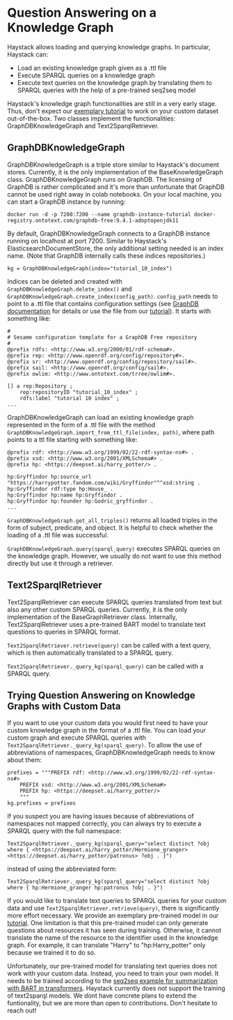 # Question Answering on a Knowledge Graph

Haystack allows loading and querying knowledge graphs. In particular, Haystack can:

- Load an existing knowledge graph given as a .ttl file
- Execute SPARQL queries on a knowledge graph
- Execute text queries on the knowledge graph by translating them to SPARQL queries with the help of a pre-trained seq2seq model

Haystack's knowledge graph functionalities are still in a very early stage. Thus, don't expect our [exemplary tutorial](/tutorials/v1.0.0/knowledge-graph) to work on your custom dataset out-of-the-box.
Two classes implement the functionalities: GraphDBKnowledgeGraph and Text2SparqlRetriever.

<div style={{ marginBottom: "3rem" }} />

## GraphDBKnowledgeGraph

GraphDBKnowledgeGraph is a triple store similar to Haystack's document stores. Currently, it is the only implementation of the BaseKnowledgeGraph class.
GraphDBKnowledgeGraph runs on GraphDB. The licensing of GraphDB is rather complicated and it's more than unfortunate that GraphDB cannot be used right away in colab notebooks.
On your local machine, you can start a GraphDB instance by running:

`docker run -d -p 7200:7200 --name graphdb-instance-tutorial docker-registry.ontotext.com/graphdb-free:9.4.1-adoptopenjdk11`

By default, GraphDBKnowledgeGraph connects to a GraphDB instance running on localhost at port 7200.
Similar to Haystack's ElasticsearchDocumentStore, the only additional setting needed is an index name.
(Note that GraphDB internally calls these indices repositories.)

`kg = GraphDBKnowledgeGraph(index="tutorial_10_index")`

Indices can be deleted and created with `GraphDBKnowledgeGraph.delete_index()` and `GraphDBKnowledgeGraph.create_index(config_path)`.
`config_path` needs to point to a .ttl file that contains configuration settings (see [GraphDB documentation](https://graphdb.ontotext.com/documentation/free/configuring-a-repository.html#configure-a-repository-programmatically) for details or use the file from our [tutorial](/tutorials/v1.0.0/knowledge-graph)). It starts with something like:

```
#
# Sesame configuration template for a GraphDB Free repository
#
@prefix rdfs: <http://www.w3.org/2000/01/rdf-schema#>.
@prefix rep: <http://www.openrdf.org/config/repository#>.
@prefix sr: <http://www.openrdf.org/config/repository/sail#>.
@prefix sail: <http://www.openrdf.org/config/sail#>.
@prefix owlim: <http://www.ontotext.com/trree/owlim#>.

[] a rep:Repository ;
    rep:repositoryID "tutorial_10_index" ;
    rdfs:label "tutorial 10 index" ;
...
```

GraphDBKnowledgeGraph can load an existing knowledge graph represented in the form of a .ttl file with the method `GraphDBKnowledgeGraph.import_from_ttl_file(index, path)`, where path points to a ttl file starting with something like:

```
@prefix rdf: <http://www.w3.org/1999/02/22-rdf-syntax-ns#> .
@prefix xsd: <http://www.w3.org/2001/XMLSchema#> .
@prefix hp: <https://deepset.ai/harry_potter/> .

hp:Gryffindor hp:source_url "https://harrypotter.fandom.com/wiki/Gryffindor"^^xsd:string .
hp:Gryffindor rdf:type hp:House_ .
hp:Gryffindor hp:name hp:Gryffindor .
hp:Gryffindor hp:founder hp:Godric_gryffindor .
...
```

`GraphDBKnowledgeGraph.get_all_triples()` returns all loaded triples in the form of subject, predicate, and object. It is helpful to check whether the loading of a .ttl file was successful.

`GraphDBKnowledgeGraph.query(sparql_query)` executes SPARQL queries on the knowledge graph. However, we usually do not want to use this method directly but use it through a retriever.

<div style={{ marginBottom: "3rem" }} />

## Text2SparqlRetriever

Text2SparqlRetriever can execute SPARQL queries translated from text but also any other custom SPARQL queries. Currently, it is the only implementation of the BaseGraphRetriever class.
Internally, Text2SparqlRetriever uses a pre-trained BART model to translate text questions to queries in SPARQL format.

`Text2SparqlRetriever.retrieve(query)` can be called with a text query, which is then automatically translated to a SPARQL query.

`Text2SparqlRetriever._query_kg(sparql_query)` can be called with a SPARQL query.

<div style={{ marginBottom: "3rem" }} />

## Trying Question Answering on Knowledge Graphs with Custom Data

If you want to use your custom data you would first need to have your custom knowledge graph in the format of a .ttl file.
You can load your custom graph and execute SPARQL queries with `Text2SparqlRetriever._query_kg(sparql_query)`. To allow the use of abbreviations of namespaces, GraphDBKnowledgeGraph needs to know about them:

```
prefixes = """PREFIX rdf: <http://www.w3.org/1999/02/22-rdf-syntax-ns#>
    PREFIX xsd: <http://www.w3.org/2001/XMLSchema#>
    PREFIX hp: <https://deepset.ai/harry_potter/>
    """
kg.prefixes = prefixes
```

If you suspect you are having issues because of abbreviations of namespaces not mapped correctly, you can always try to execute a SPARQL query with the full namespace:

`Text2SparqlRetriever._query_kg(sparql_query="select distinct ?obj where { <https://deepset.ai/harry_potter/Hermione_granger> <https://deepset.ai/harry_potter/patronus> ?obj . }")`

instead of using the abbreviated form:

`Text2SparqlRetriever._query_kg(sparql_query="select distinct ?obj where { hp:Hermione_granger hp:patronus ?obj . }")`

If you would like to translate text queries to SPARQL queries for your custom data and use `Text2SparqlRetriever.retrieve(query)`, there is significantly more effort necessary.
We provide an exemplary pre-trained model in our [tutorial](/tutorials/v1.0.0/knowledge-graph).
One limitation is that this pre-trained model can only generate questions about resources it has seen during training.
Otherwise, it cannot translate the name of the resource to the identifier used in the knowledge graph.
For example, it can translate "Harry" to "hp:Harry_potter" only because we trained it to do so.

Unfortunately, our pre-trained model for translating text queries does not work with your custom data.
Instead, you need to train your own model. It needs to be trained according to the [seq2seq example for summarization with BART in transformers](https://github.com/huggingface/transformers/tree/master/examples/legacy/seq2seq).
Haystack currently does not support the training of text2sparql models. We dont have concrete plans to extend the funtionality, but we are more than open to contributions. Don't hesitate to reach out!
